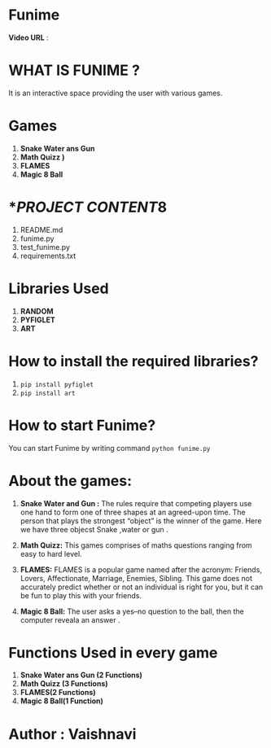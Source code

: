 # Funime

****Video URL**** : 

# WHAT IS FUNIME ? 
It is an interactive space providing the user with various games.

# Games
1. ****Snake Water ans Gun****
2. ****Math Quizz )****
3. ****FLAMES****
4. ****Magic 8 Ball****

# ****PROJECT CONTENT***8
1. README.md
2. funime.py
3. test_funime.py
4. requirements.txt


# Libraries Used
1. ****RANDOM****
2. ****PYFIGLET****
3. ****ART****


# How to install the required libraries?
1. `pip install pyfiglet`
2. `pip install art`


# How to start Funime?
You can start Funime by writing command `python funime.py`


# About the games:
1. ****Snake Water and Gun :****
 The rules require that competing players use one hand to form one of three shapes at an agreed-upon time. The person that plays the strongest “object” is the winner of the game. Here we have three objecst Snake ,water or gun .

2. ****Math Quizz:****
 This games comprises of maths questions ranging from easy to hard level.

3. ****FLAMES:****
FLAMES is a popular game named after the acronym: Friends, Lovers, Affectionate, Marriage, Enemies, Sibling. This game does not accurately predict whether or not an individual is right for you, but it can be fun to play this with your friends.

4. ****Magic 8 Ball:****
The user asks a yes–no question to the ball, then the computer reveala an answer .


# Functions Used in every game
1. ****Snake Water ans Gun (2 Functions)****
2. ****Math Quizz (3 Functions)****
3. ****FLAMES(2 Functions)****
4. ****Magic 8 Ball(1 Function)****

# ****Author : Vaishnavi****



